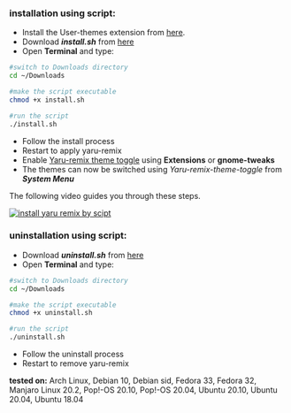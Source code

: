 ### installation using script:
- Install the User-themes extension from [here](https://extensions.gnome.org/extension/19/user-themes/).
- Download **_install.sh_** from [here](https://github.com/Muqtxdir/yaru-remix/releases/download/v20.04/install.sh)
- Open **Terminal** and type:
```bash
#switch to Downloads directory
cd ~/Downloads
```
```bash
#make the script executable
chmod +x install.sh
```
```bash
#run the script
./install.sh
```
- Follow the install process
- Restart to apply yaru-remix
- Enable [Yaru-remix theme toggle](https://github.com/Muqtxdir/yaru-remix-theme-toggle) using **Extensions** or **gnome-tweaks**
- The themes can now be switched using *Yaru-remix-theme-toggle* from **_System Menu_**

The following video guides you through these steps.

[![install yaru remix by scipt](https://img.youtube.com/vi/ZSuXksOqAGw/0.jpg)](https://www.youtube.com/watch?v=ZSuXksOqAGw "install yaru remix by scipt")


### uninstallation using script:
- Download **_uninstall.sh_** from [here](https://github.com/Muqtxdir/yaru-remix/releases/download/v20.04/uninstall.sh)
- Open **Terminal** and type:
```bash
#switch to Downloads directory
cd ~/Downloads
```
```bash
#make the script executable
chmod +x uninstall.sh
```
```bash
#run the script
./uninstall.sh
```
- Follow the uninstall process
- Restart to remove yaru-remix

**tested on:**
Arch Linux, Debian 10, Debian sid, Fedora 33, Fedora 32, Manjaro Linux 20.2, Pop!-OS 20.10, Pop!-OS 20.04, Ubuntu 20.10, Ubuntu 20.04, Ubuntu 18.04





